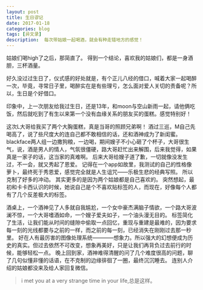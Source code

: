 ```yaml
---
layout: post
title: 生日谬记
date: 2017-01-18
categories: blog
tags: [异文录]
description:  每次带姑娘一起喝酒，就会有种走错地方的感觉！
---
```



姑娘们喝high了之后，那简直了。
得到一个结论，喜欢我的姑娘们，都是一身酒胆，三杯酒量。

好久没过过生日了，仪式感的好处就是，有个正儿八经的借口，喊着大家一起喝醉一次，毕竟，寻常日子里，喝醉实在是有些理亏，怎么面对爱人关切的责备呢？所以，生日是个好借口。

印象中，上一次朋友给我过生日，还是13年，和moon与空山新雨一起，请他俩吃饭，然后就吃到了有生以来第一个没有血缘关系的朋友买的蛋糕。感觉特别好！

这次L大哥给我买了两个大胸蛋糕，真是当哥的照顾兄弟啊！
酒过三巡，M自己先喝高了，说了些尺度大的连自己都不敢相信的话，还和酒神成为了新闺蜜。
blackface两人组一边撒狗粮，一边喝，期间嫂子不小心砸了个杯子，大哥很生气，说，酒是男人的情人，气氛很僵硬，路大哥赶忙出来解围，后来我觉得，如果真是一家子的话，这当家的真难啊。
后来大哥给嫂子道了歉，一切就像没发生过，不一会，就又秀起了恩爱。
记得在一个app如故里，我测试的自己的性格像萝卜，最终死于秀恩爱，感觉完全就是人生诅咒——乐极生悲的经典写照。
所以克制了好多的冲动。
其实更多的是因为两个姑娘都是自己喜欢的。
突然想起，最初和卡卡西认识的时候，她说自己是个不喜欢贴标签的人，而现在，好像每个人都有了几个反差极大的标签。

酒桌上，一个酒神见了人多就自我尴尬，一个女中豪杰满脑子情欲，一个路大哥波澜不惊，一个大哥嗜酒如命，一个嫂子爱夫如子，一个油头漫无目的。
标签简化了生活，让我们能从时间的缝隙中偷取一点回忆，重现与重建是最难的，因为要求每一刻的光线都要与之前的一样，而之前的每一刻，已经消失在刚刚过去那一秒里。
好在人有最厉害的图像处理系统————想象力。所以强大的幻想便成为历史的真实。但过去依然不可改变，想象再美好，只是让我们再背负过去前行的时候，能够轻松一点。
晚上回到家，酒神难得清醒的问了几个难度很高的问题，聊了几句似懂非懂的话语，在不克制的边缘徘徊了一圈，最终沉沉睡去。
连别人介绍的姑娘都没来及给人家回复微信。
>i met you at a very strange time in your life,总是这样。
